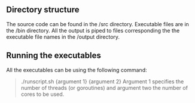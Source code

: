 Directory structure
--------------------
The source code can be found in the /src directory. Executable files are in the /bin directory. All the output is piped to files corresponding the the executable file names in the /output directory.

Running the executables
-----------------------
All the executables can be using the following command: 
> 	./runscript.sh {argument 1} {argument 2}
Argument 1 specifies the number of threads (or goroutines) and argument two the number of cores to be used.